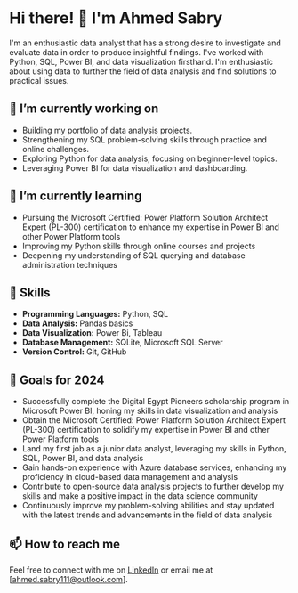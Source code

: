 # Hi there! 👋 I'm Ahmed Sabry

I'm an enthusiastic data analyst that has a strong desire to investigate and evaluate data in order to produce insightful findings. I've worked with Python, SQL, Power BI, and data visualization firsthand. I'm enthusiastic about using data to further the field of data analysis and find solutions to practical issues.

## 🔭 I’m currently working on

- Building my portfolio of data analysis projects.
- Strengthening my SQL problem-solving skills through practice and online challenges.
- Exploring Python for data analysis, focusing on beginner-level topics.
- Leveraging Power BI for data visualization and dashboarding.

## 🌱 I’m currently learning

- Pursuing the Microsoft Certified: Power Platform Solution Architect Expert (PL-300) certification to enhance my expertise in Power BI and other Power Platform tools
- Improving my Python skills through online courses and projects
- Deepening my understanding of SQL querying and database administration techniques


## 💼 Skills

- **Programming Languages:** Python, SQL
- **Data Analysis:** Pandas basics
- **Data Visualization:** Power Bi, Tableau
- **Database Management:** SQLite, Microsoft SQL Server
- **Version Control:** Git, GitHub

## 🚀 Goals for 2024

- Successfully complete the Digital Egypt Pioneers scholarship program in Microsoft Power BI, honing my skills in data visualization and analysis
- Obtain the Microsoft Certified: Power Platform Solution Architect Expert (PL-300) certification to solidify my expertise in Power BI and other Power Platform tools
- Land my first job as a junior data analyst, leveraging my skills in Python, SQL, Power BI, and data analysis
- Gain hands-on experience with Azure database services, enhancing my proficiency in cloud-based data management and analysis
- Contribute to open-source data analysis projects to further develop my skills and make a positive impact in the data science community
- Continuously improve my problem-solving abilities and stay updated with the latest trends and advancements in the field of data analysis


## 📫 How to reach me

Feel free to connect with me on [LinkedIn](https://www.linkedin.com/in/ahmed-sabry-b4650014b/) or email me at [ahmed.sabry111@outlook.com].



